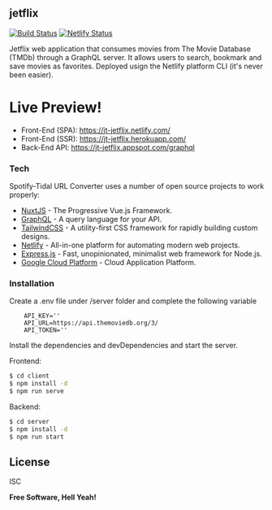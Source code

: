 ## jetflix

[![Build Status](https://travis-ci.com/josewhitetower/jetflix.svg?branch=master)](https://travis-ci.com/josewhitetower/jetflix)
[![Netlify Status](https://api.netlify.com/api/v1/badges/2930c7d4-db14-464e-9e5e-80dbe6d056cd/deploy-status)](https://app.netlify.com/sites/jt-jetflix/deploys)

Jetflix web application that consumes movies from The Movie Database (TMDb) through a GraphQL server. It allows users to search, bookmark and save movies as favorites. Deployed usign the Netlify platform CLI (it's never been easier).

# Live Preview!

- Front-End (SPA): https://jt-jetflix.netlify.com/
- Front-End (SSR): https://jt-jetflix.herokuapp.com/
- Back-End API: https://jt-jetflix.appspot.com/graphql

### Tech

Spotify-Tidal URL Converter uses a number of open source projects to work properly:

- [NuxtJS](https://nuxtjs.org) - The Progressive Vue.js Framework.
- [GraphQL](https://graphql.org) - A query language for your API.
- [TailwindCSS](https://tailwindcss.com/) - A utility-first CSS framework for rapidly building custom designs.
- [Netlify](https://www.netlify.com/) - All-in-one platform for automating modern web projects.
- [Express.js](https://expressjs.com/) - Fast, unopinionated, minimalist web framework for Node.js.
- [Google Cloud Platform](https://cloud.google.com/) - Cloud Application Platform.

### Installation

Create a .env file under /server folder and complete the following variable

```
    API_KEY=''
    API_URL=https://api.themoviedb.org/3/
    API_TOKEN=''
```
Install the dependencies and devDependencies and start the server.

Frontend:

```sh
$ cd client
$ npm install -d
$ npm run serve
```

Backend:

```sh
$ cd server
$ npm install -d
$ npm run start
```

## License

ISC

**Free Software, Hell Yeah!**
